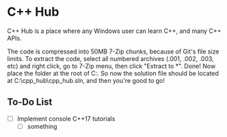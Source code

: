 # C++ Hub
C++ Hub is a place where any Windows user can learn C++, and many C++ APIs.

The code is compressed into 50MB 7-Zip chunks, because of Git's file size limits. To extract the code, select all numbered archives (.001, .002, .003, etc) and right click, go to 7-Zip menu, then click "Extract to *\". Done! Now place the folder at the root of C:\. So now the solution file should be located at C:\cpp_hub\cpp_hub.sln, and then you're good to go!

## To-Do List
* [ ] Implement console C++17 tutorials
    * [ ] something